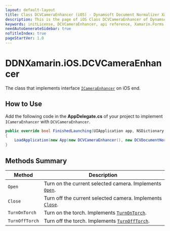 ```yaml
---
layout: default-layout
title: Class DCVCameraEnhancer (iOS) - Dynamsoft Document Normalizer Xamarin.Forms API Reference
description: This is the page of iOS Class DCVCameraEnhancer of Dynamsoft Document Normalizer Xamarin.Forms SDK.
keywords: initLicense, DCVCameraEnhancer, api reference, Xamarin.Forms
needAutoGenerateSidebar: true
noTitleIndex: true
pageStartVer: 1.0
---
```


# DDNXamarin.iOS.DCVCameraEnhancer

The class that implements interface [`ICameraEnhancer`](camera-enhancer.md) on iOS end.

## How to Use

Add the following code in the **AppDelegate.cs** of your project to implement `ICameraEnhancer` with `DCVCameraEnhancer`.

```csharp
public override bool FinishedLaunching(UIApplication app, NSDictionary options)
{
    LoadApplication(new App(new DCVCameraEnhancer(), new DCVDocumentNormalizer(), new DCVLicenseManager()));
}
```

## Methods Summary

| Method | Description |
|--------|-------------|
| `Open` | Turn on the current selected camera. Implements [`Open`](camera-enhancer.md#open). |
| `Close` | Turn off the current selected camera. Implements [`Close`](camera-enhancer.md#close). |
| `TurnOnTorch` | Turn on the torch. Implements [`TurnOnTorch`](camera-enhancer.md#turnontorch). |
| `TurnOffTorch` | Turn off the torch. Implements [`TurnOffTorch`](camera-enhancer.md#turnofftorch). |

